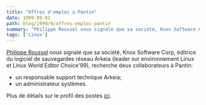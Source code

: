 ```yaml
---
title: "Offres d'emploi a Pantin"
date: 1999-09-02
path: blog/1999/9/offres-emploi-pantin
summary: "Philippe Roussel nous signale que sa société, Knox Software Corp, éditrice du logiciel de sauvegardes réseau Arkeia (leader sur environnement Linux et Linux World Editor Choice'99), recherche deux collaborateurs à Pantin: un responsable support technique Arkeia; un administrateur systèmes."
tags: ['Linux']
---
```


<P><A HREF="mailto:proussel@arkeia.com">Philippe Roussel</A> nous signale
que sa société, Knox Software Corp, éditrice du logiciel de sauvegardes
réseau Arkeia (leader sur environnement Linux et Linux World Editor Choice'99),
recherche deux collaborateurs à Pantin:</P>

<UL>

<LI>un responsable support technique Arkeia;
<LI>un administrateur systèmes.
</UL>

<P>Plus de détails sur le profil des postes <A HREF="http://linux-center.org/articles/9909/ark.txt">ici</A>.</P>


